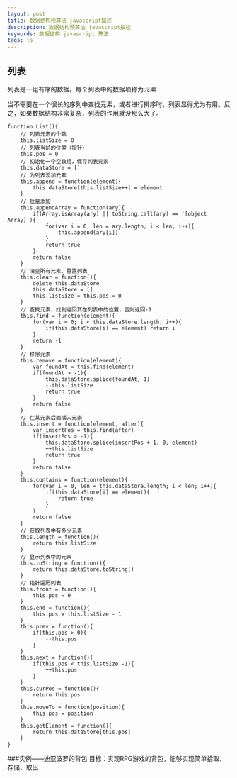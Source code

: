 ```yaml
---
layout: post
title: 数据结构预算法 javascript描述
description: 数据结构预算法 javascript描述
keywords: 数据结构 javascript 算法
tags: js
---
```


## 列表

列表是一组有序的数据。每个列表中的数据项称为*元素*

当不需要在一个很长的序列中查找元素，或者进行排序时，列表显得尤为有用。反之，如果数据结构非常复杂，列表的作用就没那么大了。

	function List(){
		// 列表元素的个数
		this.listSize = 0
		// 列表当前的位置（指针）
		this.pos = 0
		// 初始化一个空数组，保存列表元素
		this.dataStore = []
		// 为列表添加元素
		this.append = function(element){
			this.dataStore[this.listSize++] = element
		}
		// 批量添加
		this.appendArray = function(ary){
			if(Array.isArray(ary) || toString.call(ary) == '[object Array]'){
				for(var i = 0, len = ary.length; i < len; i++){
					this.append(ary[i])
				}
				return true
			}
			return false
		}
		// 清空所有元素，重置列表
		this.clear = function(){
			delete this.dataStore
			this.dataStore = []
			this.listSize = this.pos = 0
		}
		// 查找元素，找到返回其在列表中的位置，否则返回-1
		this.find = function(element){
			for(var i = 0; i < this.dataStore.length; i++){
				if(this.dataStore[i] == element) return i
			}
			return -1
		}
		// 移除元素
		this.remove = function(element){
			var foundAt = this.find(element)
			if(foundAt > -1){
				this.dataStore.splice(foundAt, 1)
				--this.listSize
				return true
			}
			return false
		}
		// 在某元素后面插入元素
		this.insert = function(element, after){
			var insertPos = this.find(after)
			if(insertPos > -1){
				this.dataStore.splice(insertPos + 1, 0, element)
				++this.listSize
				return true
			}
			return false
		}
		this.contains = function(element){
			for(var i = 0, len = this.dataStore.length; i < len; i++){
				if(this.dataStore[i] == element){
					return true
				}
			}
			return false
		}
		// 获取列表中有多少元素
		this.length = function(){
			return this.listSize
		}
		// 显示列表中的元素
		this.toString = function(){
			return this.dataStore.toString()
		}
		// 指针遍历列表
		this.front = function(){
			this.pos = 0
		}
		this.end = function(){
			this.pos = this.listSize - 1
		}
		this.prev = function(){
			if(this.pos > 0){
				--this.pos
			}
		}
		this.next = function(){
			if(this.pos < this.listSize -1){
				++this.pos
			}
		}
		this.curPos = function(){
			return this.pos
		}
		this.moveTo = function(position){
			this.pos = position
		}
		this.getElement = function(){
			return this.dataStore[this.pos]
		}
	}
	
###实例——迪亚波罗的背包
目标：实现RPG游戏的背包，能够实现简单拾取、存储、取出
